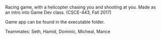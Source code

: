 Racing game, with a helicopter chasing you and shooting at you. Made as an intro into Game Dev class. (CSCE-443, Fall 2017)

Game app can be found in the executable folder. 

Teammates:
Seth,
Hamid,
Dominic,
Micheal,
Mance